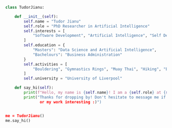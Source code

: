 ```python
class TudorJianu:

    def __init__(self):
        self.name = "Tudor Jianu"
        self.role = "PhD Researcher in Artificial Intelligence"
        self.interests = [
            "Software Development", "Artificial Intelligence", "Self Development"
        ]
        self.education = {
            "Masters": "Data Science and Artificial Intelligence",
            "Bachelours": "Business Administration"
        }
        self.activities = [
            "Bouldering", "Gymnastics Rings", "Muay Thai", "Hiking", "Board Games"
        ]
        self.university = "University of Liverpool"

    def say_hi(self):
        print(f"Hello, my name is {self.name}! I am a {self.role} at {self.university}.")
        print("Thanks for dropping by! Don't hesitate to message me if you find myself
               or my work interesting :)")


me = TudorJianu()
me.say_hi()
```

<!--
**tudorjnu/tudorjnu** is a ✨ _special_ ✨ repository because its `README.md` (this file) appears on your GitHub profile.

Here are some ideas to get you started:

- 🔭 I’m currently working on ...
- 🌱 I’m currently learning ...
- 👯 I’m looking to collaborate on ...
- 🤔 I’m looking for help with ...
- 💬 Ask me about ...
- 📫 How to reach me: ...
- 😄 Pronouns: ...
- ⚡ Fun fact: ...
-->
